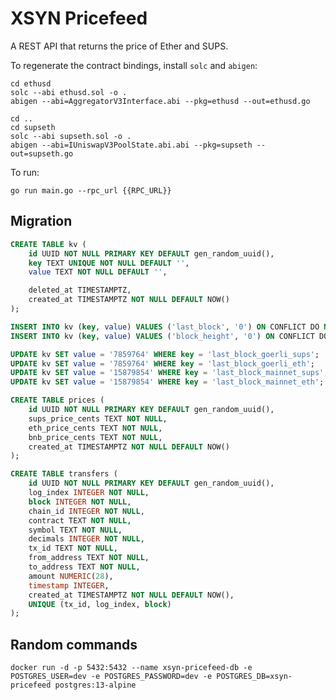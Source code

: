 # XSYN Pricefeed

A REST API that returns the price of Ether and SUPS.

To regenerate the contract bindings, install `solc` and `abigen`:

```
cd ethusd
solc --abi ethusd.sol -o .
abigen --abi=AggregatorV3Interface.abi --pkg=ethusd --out=ethusd.go

cd ..
cd supseth
solc --abi supseth.sol -o .
abigen --abi=IUniswapV3PoolState.abi.abi --pkg=supseth --out=supseth.go
```

To run:

```
go run main.go --rpc_url {{RPC_URL}}
```

## Migration

```sql
CREATE TABLE kv (
    id UUID NOT NULL PRIMARY KEY DEFAULT gen_random_uuid(),
    key TEXT UNIQUE NOT NULL DEFAULT '',
    value TEXT NOT NULL DEFAULT '',

    deleted_at TIMESTAMPTZ,
    created_at TIMESTAMPTZ NOT NULL DEFAULT NOW()
);

INSERT INTO kv (key, value) VALUES ('last_block', '0') ON CONFLICT DO NOTHING;
INSERT INTO kv (key, value) VALUES ('block_height', '0') ON CONFLICT DO NOTHING;

UPDATE kv SET value = '7859764' WHERE key = 'last_block_goerli_sups';
UPDATE kv SET value = '7859764' WHERE key = 'last_block_goerli_eth';
UPDATE kv SET value = '15879854' WHERE key = 'last_block_mainnet_sups';
UPDATE kv SET value = '15879854' WHERE key = 'last_block_mainnet_eth';

CREATE TABLE prices (
    id UUID NOT NULL PRIMARY KEY DEFAULT gen_random_uuid(),
    sups_price_cents TEXT NOT NULL,
    eth_price_cents TEXT NOT NULL,
    bnb_price_cents TEXT NOT NULL,
    created_at TIMESTAMPTZ NOT NULL DEFAULT NOW()
);

CREATE TABLE transfers (
    id UUID NOT NULL PRIMARY KEY DEFAULT gen_random_uuid(),
    log_index INTEGER NOT NULL,
    block INTEGER NOT NULL,
    chain_id INTEGER NOT NULL,
    contract TEXT NOT NULL,
    symbol TEXT NOT NULL,
    decimals INTEGER NOT NULL,
    tx_id TEXT NOT NULL,
    from_address TEXT NOT NULL,
    to_address TEXT NOT NULL,
    amount NUMERIC(28),
    timestamp INTEGER,
    created_at TIMESTAMPTZ NOT NULL DEFAULT NOW(),
    UNIQUE (tx_id, log_index, block)
);
```

## Random commands

`docker run -d -p 5432:5432 --name xsyn-pricefeed-db -e POSTGRES_USER=dev -e POSTGRES_PASSWORD=dev -e POSTGRES_DB=xsyn-pricefeed postgres:13-alpine`
